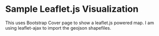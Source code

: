 # Sample Leaflet.js Visualization 

This uses Bootstrap Cover page to show a leaflet.js powered map. I am using leaflet-ajax to import the geojson shapefiles.
